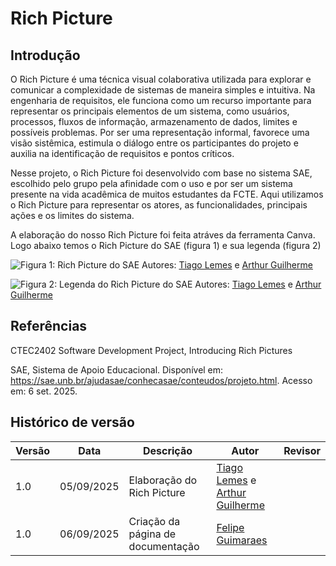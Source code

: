 # Rich Picture

## Introdução
O Rich Picture é uma técnica visual colaborativa utilizada para explorar e comunicar a complexidade de sistemas de maneira simples e intuitiva. Na engenharia de requisitos, ele funciona como um recurso importante para representar os principais elementos de um sistema, como usuários, processos, fluxos de informação, armazenamento de dados, limites e possíveis problemas. Por ser uma representação informal, favorece uma visão sistêmica, estimula o diálogo entre os participantes do projeto e auxilia na identificação de requisitos e pontos críticos.

Nesse projeto, o Rich Picture foi desenvolvido com base no sistema SAE, escolhido pelo grupo pela afinidade com o uso e por ser um sistema presente na vida acadêmica de muitos estudantes da FCTE. Aqui utilizamos o Rich Picture para representar os atores, as funcionalidades, principais ações e os limites do sistema.

A elaboração do nosso Rich Picture foi feita atráves da ferramenta Canva. Logo abaixo temos o Rich Picture do SAE (figura 1) e sua legenda (figura 2)

![Figura 1: Rich Picture do SAE](imagens/RichPicture-SAE.jpg)
Autores: [Tiago Lemes](https://github.com/TiagoTeixeira-2005) e [Arthur Guilherme](https://github.com/ArthurGuilher62)

![Figura 2: Legenda do Rich Picture do SAE](imagens/LegendaRichPicture-SAE.jpg)
Autores: [Tiago Lemes](https://github.com/TiagoTeixeira-2005) e [Arthur Guilherme](https://github.com/ArthurGuilher62)

## Referências
CTEC2402 Software Development Project, Introducing Rich Pictures

SAE, Sistema de Apoio Educacional. Disponível em: https://sae.unb.br/ajudasae/conhecasae/conteudos/projeto.html. Acesso em: 6 set. 2025.

## Histórico de versão

| Versão | Data | Descrição | Autor | Revisor |
| ---- | ----- | ----- | ---- | ----- | 
| 1.0 | 05/09/2025 | Elaboração do Rich Picture | [Tiago Lemes](https://github.com/TiagoTeixeira-2005) e [Arthur Guilherme](https://github.com/ArthurGuilher62) |  |
| 1.0 | 06/09/2025 | Criação da página de documentação | [Felipe Guimaraes](https://github.com/felipegf1) |  |